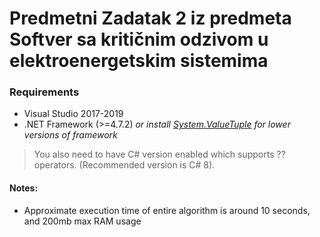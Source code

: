 # Predmetni Zadatak 2 iz predmeta Softver sa kritičnim odzivom u elektroenergetskim sistemima

### Requirements
- Visual Studio 2017-2019
- .NET Framework (>=4.7.2) *or install [System.ValueTuple](https://www.nuget.org/packages/System.ValueTuple/) for lower versions of framework*
> You also need to have C# version enabled which supports ?? operators. (Recommended version is C# 8).

#### Notes:
- Approximate execution time of entire algorithm is around 10 seconds, and 200mb max RAM usage
